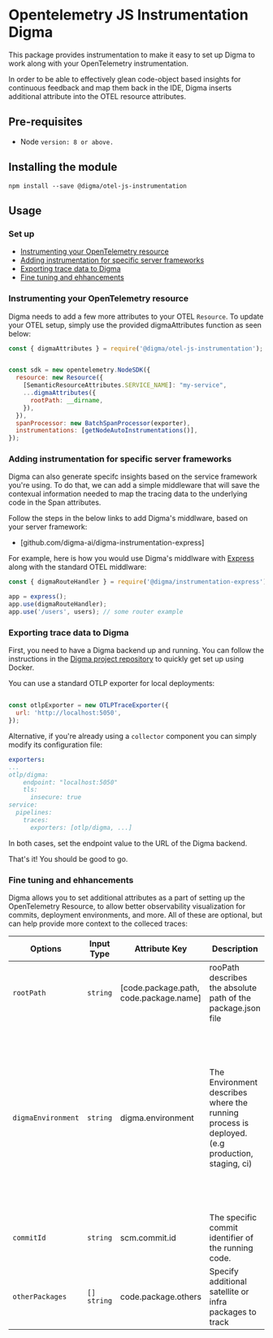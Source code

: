 # Opentelemetry JS Instrumentation Digma

This package provides instrumentation to make it easy to set up Digma to work along with your OpenTelemetry instrumentation.

In order to be able to effectively glean code-object based insights for continuous feedback and map them back in the IDE, Digma inserts additional attribute into the OTEL resource attributes. 

## Pre-requisites
*  Node  `version: 8 or above.`

## Installing the module
```
npm install --save @digma/otel-js-instrumentation
```


## Usage

### Set up
- [Instrumenting your OpenTelemetry resource](#instrumenting-your-opentelemetry-resource)
- [Adding instrumentation for specific server frameworks](#adding-instrumentation-for-specific-server-frameworks)
- [Exporting trace data to Digma](#exporting-trace-data-to-digma)
- [Fine tuning and ehhancements](#fine-tuning-and-ehhancements)


### Instrumenting your OpenTelemetry resource

Digma needs to add a few more attributes to your OTEL `Resource`. To update your OTEL setup, simply use the provided digmaAttributes function as seen below:

``` javascript
const { digmaAttributes } = require('@digma/otel-js-instrumentation');


const sdk = new opentelemetry.NodeSDK({
  resource: new Resource({
    [SemanticResourceAttributes.SERVICE_NAME]: "my-service",
    ...digmaAttributes({
      rootPath: __dirname,
    }),
  }),
  spanProcessor: new BatchSpanProcessor(exporter),
  instrumentations: [getNodeAutoInstrumentations()],
});
```

### Adding instrumentation for specific server frameworks

Digma can also generate specifc insights based on the service framework you're using. To do that, we can add  a simple middleware that will save the contexual information needed to map the tracing data to the underlying code in the Span attributes.

Follow the steps in the below links to add Digma's middlware, based on your server framework:

* [github.com/digma-ai/digma-instrumentation-express] 

For example, here  is how you would use Digma's middlware with [Express](https://www.npmjs.com/package/@opentelemetry/instrumentation-express) along with the standard OTEL middlware:

```javascript
const { digmaRouteHandler } = require('@digma/instrumentation-express');

app = express();
app.use(digmaRouteHandler);
app.use('/users', users); // some router example
```

### Exporting trace data to Digma

First, you need to have a Digma backend up and running. You can follow the instructions in the [Digma project repository](https://github.com/digma-ai/digma#running-digma-locally) to quickly get set up using Docker.

You can use a standard OTLP exporter for local deployments:

```javascript

const otlpExporter = new OTLPTraceExporter({
  url: 'http://localhost:5050',
});

```

Alternative, if you're already using a `collector` component you can simply modify its configuration file:

```yaml
exporters:
...
otlp/digma:
    endpoint: "localhost:5050"
    tls:
      insecure: true
service:
  pipelines:
    traces:
      exporters: [otlp/digma, ...]
```

In both cases, set the endpoint value to the URL of the Digma backend.

That's it! You should be good to go.

### Fine tuning and ehhancements

Digma allows you to set additional attributes as a part of setting up the OpenTelemetry Resource, to allow better observability visualization for commits, deployment environments, and more. All of these are optional, but can help provide more context to the colleced traces:

| Options | Input Type  | Attribute Key | Description | Default |
| --- | --- | --- | --- | --- |
| `rootPath` | `string` | [code.package.path, code.package.name]| rooPath describes the absolute path of the package.json file | None 
| `digmaEnvironment` | `string` | digma.environment |  The Environment describes where the running process is deployed. (e.g production, staging, ci) | If no deployment environment is provided, we'll assume this is a local deployment env and mark it using the local hostname. It will be visible to that machine only.
| `commitId` | `string`  | scm.commit.id | The specific commit identifier of the running code. | |
`otherPackages` | `[] string` | code.package.others | Specify additional satellite or infra packages to track | |